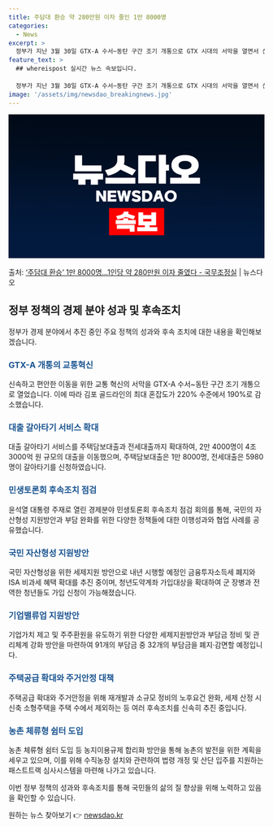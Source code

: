 ```yaml
---
title: 주담대 환승 약 280만원 이자 줄인 1만 8000명
categories:
  - News
excerpt: >
  정부가 지난 3월 30일 GTX-A 수서~동탄 구간 조기 개통으로 GTX 시대의 서막을 열면서 신속하고 편안…
feature_text: >
  ## whereispost 실시간 뉴스 속보입니다.

  정부가 지난 3월 30일 GTX-A 수서~동탄 구간 조기 개통으로 GTX 시대의 서막을 열면서 신속하고 편안…
image: '/assets/img/newsdao_breakingnews.jpg'
---
```


![뉴스다오 속보](/assets/img/newsdao_breakingnews.jpg)

<p>출처: <a href="https://newsdao.kr/3508" rel="dofollow">‘주담대 환승’ 1만 8000명…1인당 약 280만원 이자 줄였다 - 국무조정실</a> | 뉴스다오</p>

<h2 data-ke-size="size26">정부 정책의 경제 분야 성과 및 후속조치</h2>
<p data-ke-size="size16">정부가 경제 분야에서 추진 중인 주요 정책의 성과와 후속 조치에 대한 내용을 확인해보겠습니다. </p>

<h3><b><span style="color: #1a5490;">GTX-A 개통의 교통혁신</span></b></h3>
<p data-ke-size="size16">신속하고 편안한 이동을 위한 교통 혁신의 서막을 GTX-A 수서~동탄 구간 조기 개통으로 열었습니다. 이에 따라 김포 골드라인의 최대 혼잡도가 220% 수준에서 190%로 감소했습니다.</p>

<h3><b><span style="color: #1a5490;">대출 갈아타기 서비스 확대</span></b></h3>
<p data-ke-size="size16">대출 갈아타기 서비스를 주택담보대출과 전세대출까지 확대하여, 2만 4000명이 4조 3000억 원 규모의 대출을 이동했으며, 주택담보대출은 1만 8000명, 전세대출은 5980명이 갈아타기를 신청하였습니다. </p>

<h3><b><span style="color: #1a5490;">민생토론회 후속조치 점검</span></b></h3>
<p data-ke-size="size16">윤석열 대통령 주재로 열린 경제분야 민생토론회 후속조치 점검 회의를 통해, 국민의 자산형성 지원방안과 부담 완화를 위한 다양한 정책들에 대한 이행성과와 협업 사례를 공유했습니다. </p>

<h3><b><span style="color: #1a5490;">국민 자산형성 지원방안</span></b></h3>
<p data-ke-size="size16">국민 자산형성을 위한 세제지원 방안으로 내년 시행할 예정인 금융투자소득세 폐지와 ISA 비과세 혜택 확대를 추진 중이며, 청년도약계좌 가입대상을 확대하여 군 장병과 전역한 청년들도 가입 신청이 가능해졌습니다.</p>

<h3><b><span style="color: #1a5490;">기업밸류업 지원방안</span></b></h3>
<p data-ke-size="size16">기업가치 제고 및 주주환원을 유도하기 위한 다양한 세제지원방안과 부담금 정비 및 관리체계 강화 방안을 마련하여 91개의 부담금 중 32개의 부담금을 폐지·감면할 예정입니다.</p>

<h3><b><span style="color: #1a5490;">주택공급 확대와 주거안정 대책</span></b></h3>
<p data-ke-size="size16">주택공급 확대와 주거안정을 위해 재개발과 소규모 정비의 노후요건 완화, 세제 산정 시 신축 소형주택을 주택 수에서 제외하는 등 여러 후속조치를 신속히 추진 중입니다. </p>

<h3><b><span style="color: #1a5490;">농촌 체류형 쉼터 도입</span></b></h3>
<p data-ke-size="size16">농촌 체류형 쉼터 도입 등 농지이용규제 합리화 방안을 통해 농촌의 발전을 위한 계획을 세우고 있으며, 이를 위해 수직농장 설치와 관련하여 법령 개정 및 산단 입주를 지원하는 패스트트랙 심사시스템을 마련해 나가고 있습니다. </p>

이번 정부 정책의 성과와 후속조치를 통해 국민들의 삶의 질 향상을 위해 노력하고 있음을 확인할 수 있습니다. 

원하는 뉴스 찾아보기 👉 <a href="https://newsdao.kr" rel="dofollow">newsdao.kr</a>


